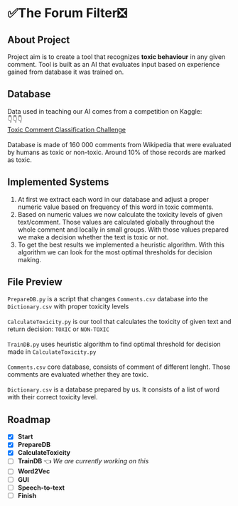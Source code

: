 # :white_check_mark:The Forum Filter:negative_squared_cross_mark:

## About Project
Project aim is to create a tool that recognizes **toxic behaviour** in any given comment.
Tool is built as an AI that evaluates input based on experience gained from database it was trained on. 
## Database
Data used in teaching our AI comes from a competition on Kaggle:\
:point_down::point_down::point_down:\
[Toxic Comment Classification Challenge](https://www.kaggle.com/c/jigsaw-toxic-comment-classification-challenge/overview)\
\
Database is made of 160 000 comments from Wikipedia that were evaluated by humans as toxic or non-toxic.
Around 10% of those records are marked as toxic.

## Implemented Systems
1. At first we extract each word in our database and adjust a proper numeric value based on frequency of this word in toxic comments.
2. Based on numeric values we now calculate the toxicity levels of given text/comment. Those values are calculated globally throughout the whole comment and locally in small groups.
With those values prepared we make a decision whether the text is toxic or not.
3. To get the best results we implemented a heuristic algorithm. With this algorithm we can look for the most optimal thresholds for decision making.

## File Preview

 `PrepareDB.py` is a script that changes `Comments.csv` database into the `Dictionary.csv` with proper toxicity levels  
 \
 `CalculateToxicity.py` is our tool that calculates the toxicity of given text and return decision: `TOXIC` or `NON-TOXIC`\
 \
 `TrainDB.py` uses heuristic algorithm to find optimal threshold for decision made in `CalculateToxicity.py`\
 \
 `Comments.csv` core database, consists of comment of different lenght. Those comments are evaluated whether they are toxic. \
 \
 `Dictionary.csv` is a database prepared by us. It consists of a list of word with their correct toxicity level.

## Roadmap

- [x] **Start** 
- [x] **PrepareDB**
- [x] **CalculateToxicity** 
- [ ] **TrainDB** :point_left: *We are currently working on this*
- [ ] **Word2Vec**
- [ ] **GUI**
- [ ] **Speech-to-text**
- [ ] **Finish**
